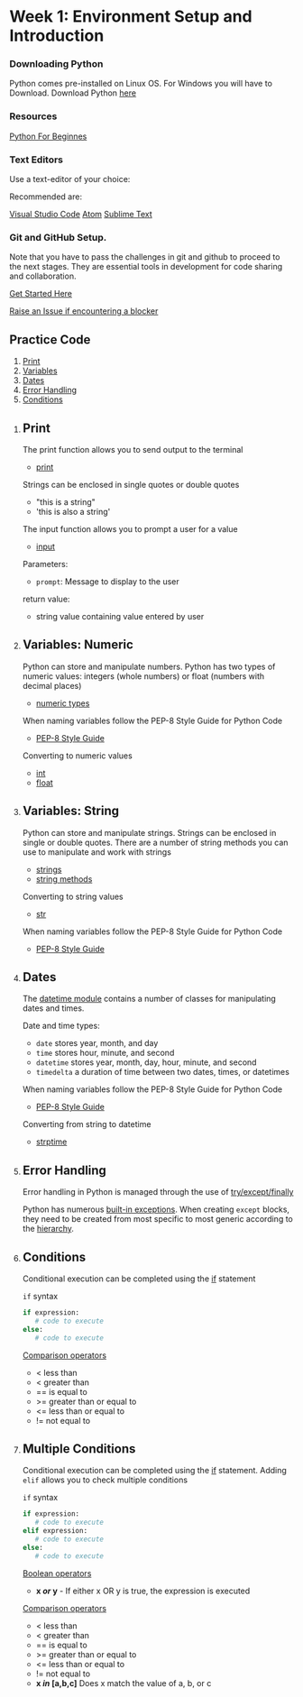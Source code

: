 # Week 1: Environment Setup and Introduction

### Downloading Python
Python comes pre-installed on Linux OS. For Windows you will have to Download.
Download Python [here](https://www.python.org/downloads/)

### Resources
[Python For Beginnes](https://docs.microsoft.com/en-us/windows/python/beginners)

### Text Editors

Use a text-editor of your choice:

Recommended are:

[Visual Studio Code](https://code.visualstudio.com/)
[Atom](https://atom.io/)
[Sublime Text](https://www.sublimetext.com/)

### Git and GitHub Setup.

Note that you have to pass the challenges in git and github to proceed to the next stages.
They are essential tools in development for code sharing and collaboration.

[Get Started Here](git-github-setup.md)

[Raise an Issue if encountering a blocker](https://github.com/ZetechUni/python-bootcamp/issues/new)

## Practice Code

1. [Print](../source/week-1/print)
2. [Variables](../source/week-1/variables)
3. [Dates](../source/week-1/dates)
4. [Error Handling](../source/week-1/error-handling)
5. [Conditions](../source/week-1/conditions)


<!-- code documentations -->


1. ## Print

   The print function allows you to send output to the terminal

   - [print](https://docs.python.org/3/library/functions.html#print)

   Strings can be enclosed in single quotes or double quotes

   - "this is a string"
   - 'this is also a string'

   The input function allows you to prompt a user for a value

   - [input](https://docs.python.org/3/library/functions.html#input)

   Parameters:

   - `prompt`: Message to display to the user

   return value:

   - string value containing value entered by user

2. ## Variables: Numeric

   Python can store and manipulate numbers. Python has two types of numeric values: integers (whole numbers) or float (numbers with decimal places)

   - [numeric types](https://docs.python.org/3/library/stdtypes.html#numeric-types-int-float-complex)

   When naming variables follow the PEP-8 Style Guide for Python Code

   - [PEP-8 Style Guide](https://www.python.org/dev/peps/pep-0008/#naming-conventions)

   Converting to numeric values

   - [int](https://docs.python.org/3/library/functions.html#int)
   - [float](https://docs.python.org/3/library/functions.html#float)

3. ## Variables: String

   Python can store and manipulate strings. Strings can be enclosed in single or double quotes. There are a number of string methods you can use to manipulate and work with strings

   - [strings](https://docs.python.org/3/tutorial/introduction.html#strings)
   - [string methods](https://docs.python.org/3/library/stdtypes.html#string-methods)

   Converting to string values

   - [str](https://docs.python.org/3/library/functions.html#func-str)

   When naming variables follow the PEP-8 Style Guide for Python Code

   - [PEP-8 Style Guide](https://www.python.org/dev/peps/pep-0008/#naming-conventions)

4. ## Dates

   The [datetime module](https://docs.python.org/3/library/datetime.html) contains a number of classes for manipulating dates and times.

   Date and time types:

   - `date` stores year, month, and day
   - `time` stores hour, minute, and second
   - `datetime` stores year, month, day, hour, minute, and second
   - `timedelta` a duration of time between two dates, times, or datetimes

   When naming variables follow the PEP-8 Style Guide for Python Code

   - [PEP-8 Style Guide](https://www.python.org/dev/peps/pep-0008/#naming-conventions)

   Converting from string to datetime

   - [strptime](https://docs.python.org/2/library/datetime.html#strftime-and-strptime-behavior)

5. ## Error Handling

   Error handling in Python is managed through the use of [try/except/finally](https://docs.python.org/3.7/reference/compound_stmts.html#except)

   Python has numerous [built-in exceptions](https://docs.python.org/3.7/library/exceptions.html). When creating `except` blocks, they need to be created from most specific to most generic according to the [hierarchy](https://docs.python.org/3.7/library/exceptions.html#exception-hierarchy).

6. ## Conditions

   Conditional execution can be completed using the [if](https://docs.python.org/3/reference/compound_stmts.html#the-if-statement) statement

   `if` syntax

   ```python
   if expression:
      # code to execute
   else:
      # code to execute
   ```

   [Comparison operators](https://docs.python.org/3/library/stdtypes.html#comparisons)

   - < less than
   - < greater than
   - == is equal to
   - \>= greater than or equal to
   - <= less than or equal to
   - != not equal to

7. ## Multiple Conditions

   Conditional execution can be completed using the [if](https://docs.python.org/3/reference/compound_stmts.html#the-if-statement) statement. Adding `elif` allows you to check multiple conditions

   `if` syntax

   ```python
   if expression:
      # code to execute
   elif expression:
      # code to execute
   else:
      # code to execute
   ```

   [Boolean operators](https://docs.python.org/3/library/stdtypes.html#boolean-operations-and-or-not)

   - **x _or_ y** - If either x OR y is true, the expression is executed

   [Comparison operators](https://docs.python.org/3/library/stdtypes.html#comparisons)

   - < less than
   - < greater than
   - == is equal to
   - \>= greater than or equal to
   - <= less than or equal to
   - != not equal to
   - **x _in_ [a,b,c]** Does x match the value of a, b, or c
